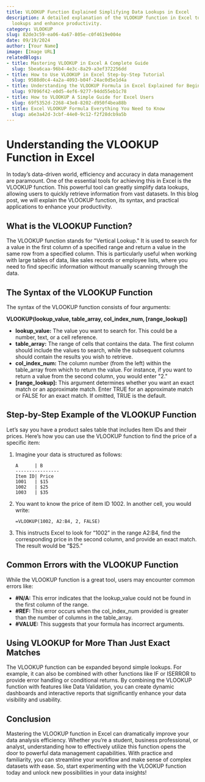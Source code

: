 ```yaml
---
title: VLOOKUP Function Explained Simplifying Data Lookups in Excel
description: A detailed explanation of the VLOOKUP function in Excel to simplify data
  lookups and enhance productivity.
category: VLOOKUP
slug: 82de3c59-ea06-4a67-805e-c0f4619e004e
date: 09/19/2024
author: [Your Name]
image: [Image URL]
relatedBlogs:
- title: Mastering VLOOKUP in Excel A Complete Guide
  slug: 5bea6caa-96b4-4e3c-8a29-a3ef372256dd
- title: How to Use VLOOKUP in Excel Step-by-Step Tutorial
  slug: 9588d0c4-4a2a-4093-b04f-24ac0d5e1d4a
- title: Understanding the VLOOKUP Formula in Excel Explained for Beginners
  slug: 97096f42-e0d5-4ef6-9277-94dd55eb1c78
- title: How to VLOOKUP A Simple Guide for Excel Users
  slug: 69f5352d-2268-43e8-8202-d950f4bea88b
- title: Excel VLOOKUP Formula Everything You Need to Know
  slug: a6e3a42d-3cbf-44e0-9c12-f2f28dcb9a5b
---
```


# Understanding the VLOOKUP Function in Excel

In today’s data-driven world, efficiency and accuracy in data management are paramount. One of the essential tools for achieving this in Excel is the VLOOKUP function. This powerful tool can greatly simplify data lookups, allowing users to quickly retrieve information from vast datasets. In this blog post, we will explain the VLOOKUP function, its syntax, and practical applications to enhance your productivity.

## What is the VLOOKUP Function?

The VLOOKUP function stands for "Vertical Lookup." It is used to search for a value in the first column of a specified range and return a value in the same row from a specified column. This is particularly useful when working with large tables of data, like sales records or employee lists, where you need to find specific information without manually scanning through the data.

## The Syntax of the VLOOKUP Function

The syntax of the VLOOKUP function consists of four arguments:

**VLOOKUP(lookup_value, table_array, col_index_num, [range_lookup])**

- **lookup_value:** The value you want to search for. This could be a number, text, or a cell reference.
- **table_array:** The range of cells that contains the data. The first column should include the values to search, while the subsequent columns should contain the results you wish to retrieve.
- **col_index_num:** The column number (from the left) within the table_array from which to return the value. For instance, if you want to return a value from the second column, you would enter "2."
- **[range_lookup]:** This argument determines whether you want an exact match or an approximate match. Enter TRUE for an approximate match or FALSE for an exact match. If omitted, TRUE is the default.

## Step-by-Step Example of the VLOOKUP Function

Let’s say you have a product sales table that includes Item IDs and their prices. Here’s how you can use the VLOOKUP function to find the price of a specific item:

1. Imagine your data is structured as follows:
    ```
    A      | B
    ----------------
    Item ID| Price
    1001   | $15
    1002   | $25
    1003   | $35
    ```
2. You want to know the price of item ID 1002. In another cell, you would write:
    ```
    =VLOOKUP(1002, A2:B4, 2, FALSE)
    ```
3. This instructs Excel to look for “1002” in the range A2:B4, find the corresponding price in the second column, and provide an exact match. The result would be “$25.”

## Common Errors with the VLOOKUP Function

While the VLOOKUP function is a great tool, users may encounter common errors like:

- **#N/A:** This error indicates that the lookup_value could not be found in the first column of the range.
- **#REF:** This error occurs when the col_index_num provided is greater than the number of columns in the table_array.
- **#VALUE:** This suggests that your formula has incorrect arguments.

## Using VLOOKUP for More Than Just Exact Matches

The VLOOKUP function can be expanded beyond simple lookups. For example, it can also be combined with other functions like IF or ISERROR to provide error handling or conditional returns. By combining the VLOOKUP function with features like Data Validation, you can create dynamic dashboards and interactive reports that significantly enhance your data visibility and usability.

## Conclusion

Mastering the VLOOKUP function in Excel can dramatically improve your data analysis efficiency. Whether you’re a student, business professional, or analyst, understanding how to effectively utilize this function opens the door to powerful data management capabilities. With practice and familiarity, you can streamline your workflow and make sense of complex datasets with ease. So, start experimenting with the VLOOKUP function today and unlock new possibilities in your data insights!